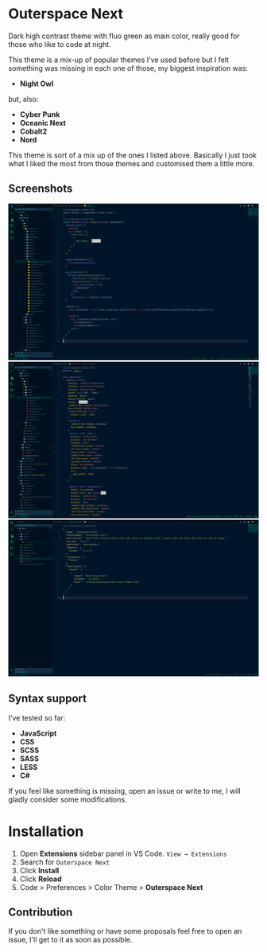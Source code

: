# Outerspace Next

Dark high contrast theme with fluo green as main color, really good for those who like to code at night.

This theme is a mix-up of popular themes I've used before but I felt something was missing in each one of those, my biggest inspiration was:

- **Night Owl**

but, also:

- **Cyber Punk**
- **Oceanic Next**
- **Cobalt2**
- **Nord**

This theme is sort of a mix up of the ones I listed above. Basically I just took what I liked the most from those themes and customised them a little more.

## Screenshots

![Preview](https://github.com/konradkeska/outerspace-next/blob/master/images/js-react.png)
![Preview](https://github.com/konradkeska/outerspace-next/blob/master/images/scss.png)
![Preview](https://github.com/konradkeska/outerspace-next/blob/master/images/json.png)

## Syntax support

I've tested so far:

- **JavaScript**
- **CSS**
- **SCSS**
- **SASS**
- **LESS**
- **C#**

If you feel like something is missing, open an issue or write to me, I will gladly consider some modifications.

# Installation

1. Open **Extensions** sidebar panel in VS Code. `View → Extensions`
2. Search for `Outerspace Next`
3. Click **Install**
4. Click **Reload**
5. Code > Preferences > Color Theme > **Outerspace Next**

## Contribution

If you don't like something or have some proposals feel free to open an issue, I'll get to it as soon as possible.
